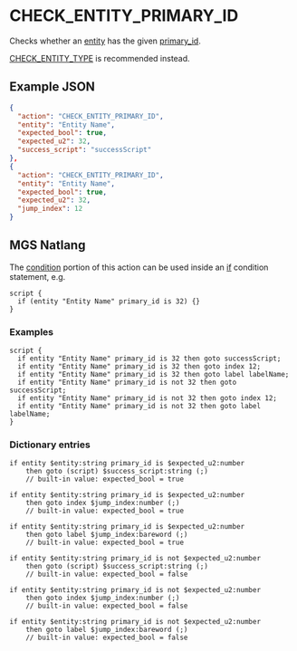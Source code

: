 # CHECK_ENTITY_PRIMARY_ID

Checks whether an [entity](../entities) has the given [primary_id](../entities/entity_types).

[CHECK_ENTITY_TYPE](../actions/CHECK_ENTITY_TYPE) is recommended instead.

## Example JSON

```json
{
  "action": "CHECK_ENTITY_PRIMARY_ID",
  "entity": "Entity Name",
  "expected_bool": true,
  "expected_u2": 32,
  "success_script": "successScript"
},
{
  "action": "CHECK_ENTITY_PRIMARY_ID",
  "entity": "Entity Name",
  "expected_bool": true,
  "expected_u2": 32,
  "jump_index": 12
}
```

## MGS Natlang

The [condition](../actions/conditional_gotos) portion of this action can be used inside an [if](../mgs/advanced_syntax/if_and_else) condition statement, e.g.

```mgs
script {
  if (entity "Entity Name" primary_id is 32) {}
}
```

### Examples

```mgs
script {
  if entity "Entity Name" primary_id is 32 then goto successScript;
  if entity "Entity Name" primary_id is 32 then goto index 12;
  if entity "Entity Name" primary_id is 32 then goto label labelName;
  if entity "Entity Name" primary_id is not 32 then goto successScript;
  if entity "Entity Name" primary_id is not 32 then goto index 12;
  if entity "Entity Name" primary_id is not 32 then goto label labelName;
}
```

### Dictionary entries

```
if entity $entity:string primary_id is $expected_u2:number
    then goto (script) $success_script:string (;)
	// built-in value: expected_bool = true

if entity $entity:string primary_id is $expected_u2:number
    then goto index $jump_index:number (;)
	// built-in value: expected_bool = true

if entity $entity:string primary_id is $expected_u2:number
    then goto label $jump_index:bareword (;)
	// built-in value: expected_bool = true

if entity $entity:string primary_id is not $expected_u2:number
    then goto (script) $success_script:string (;)
	// built-in value: expected_bool = false

if entity $entity:string primary_id is not $expected_u2:number
    then goto index $jump_index:number (;)
	// built-in value: expected_bool = false

if entity $entity:string primary_id is not $expected_u2:number
    then goto label $jump_index:bareword (;)
	// built-in value: expected_bool = false
```
